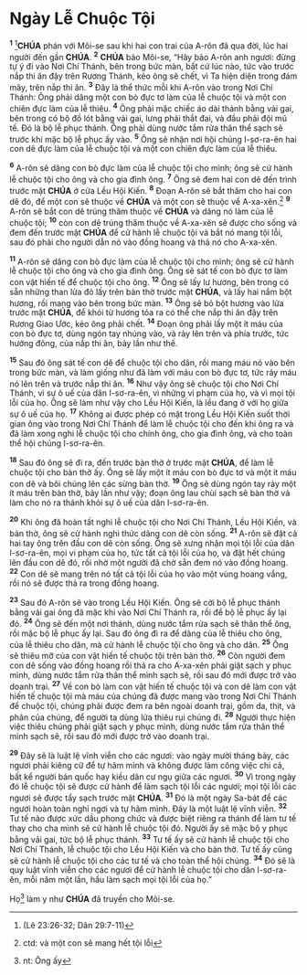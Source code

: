 # Ngày Lễ Chuộc Tội
<sup><b>1</b></sup> [^1@-6eb5cd6c-3f97-4911-9b09-917ed16763f7]**CHÚA** phán với Môi-se sau khi hai con trai của A-rôn đã qua đời, lúc hai người đến gần **CHÚA**. <sup><b>2</b></sup> **CHÚA** bảo Môi-se, “Hãy bảo A-rôn anh ngươi: đừng tự ý đi vào Nơi Chí Thánh, bên trong bức màn, bất cứ lúc nào, tức vào trước nắp thi ân đậy trên Rương Thánh, kẻo ông sẽ chết, vì Ta hiện diện trong đám mây, trên nắp thi ân. <sup><b>3</b></sup> Đây là thể thức mỗi khi A-rôn vào trong Nơi Chí Thánh: Ông phải dâng một con bò đực tơ làm của lễ chuộc tội và một con chiên đực làm của lễ thiêu. <sup><b>4</b></sup> Ông phải mặc chiếc áo dài thánh bằng vải gai, bên trong có bộ đồ lót bằng vải gai, lưng phải thắt đai, và đầu phải đội mũ tế. Đó là bộ lễ phục thánh. Ông phải dùng nước tắm rửa thân thể sạch sẽ trước khi mặc bộ lễ phục ấy vào. <sup><b>5</b></sup> Ông sẽ nhận nơi hội chúng I-sơ-ra-ên hai con dê đực làm của lễ chuộc tội và một con chiên đực làm của lễ thiêu.

<sup><b>6</b></sup> A-rôn sẽ dâng con bò đực làm của lễ chuộc tội cho mình; ông sẽ cử hành lễ chuộc tội cho ông và cho gia đình ông. <sup><b>7</b></sup> Ông sẽ đem hai con dê đến trình trước mặt **CHÚA** ở cửa Lều Hội Kiến. <sup><b>8</b></sup> Đoạn A-rôn sẽ bắt thăm cho hai con dê đó, để một con sẽ thuộc về **CHÚA** và một con sẽ thuộc về A-xa-xên.[^1-6eb5cd6c-3f97-4911-9b09-917ed16763f7] <sup><b>9</b></sup> A-rôn sẽ bắt con dê trúng thăm thuộc về **CHÚA** và dâng nó làm của lễ chuộc tội; <sup><b>10</b></sup> còn con dê trúng thăm thuộc về A-xa-xên sẽ được cho sống và đem đến trước mặt **CHÚA** để cử hành lễ chuộc tội và bắt nó mang tội lỗi, sau đó phải cho người dẫn nó vào đồng hoang và thả nó cho A-xa-xên.

<sup><b>11</b></sup> A-rôn sẽ dâng con bò đực làm của lễ chuộc tội cho mình; ông sẽ cử hành lễ chuộc tội cho ông và cho gia đình ông. Ông sẽ sát tế con bò đực tơ làm con vật hiến tế để chuộc tội cho ông. <sup><b>12</b></sup> Ông sẽ lấy lư hương, bên trong có sẵn những than lửa đỏ lấy trên bàn thờ trước mặt **CHÚA**, và lấy hai nắm bột hương, rồi mang vào bên trong bức màn. <sup><b>13</b></sup> Ông sẽ bỏ bột hương vào lửa trước mặt **CHÚA**, để khói từ hương tỏa ra có thể che nắp thi ân đậy trên Rương Giao Ước, kẻo ông phải chết. <sup><b>14</b></sup> Đoạn ông phải lấy một ít máu của con bò đực tơ, dùng ngón tay nhúng vào, và rảy lên trên và phía trước, tức hướng đông, của nắp thi ân, bảy lần như thế.

<sup><b>15</b></sup> Sau đó ông sát tế con dê để chuộc tội cho dân, rồi mang máu nó vào bên trong bức màn, và làm giống như đã làm với máu con bò đực tơ, tức rảy máu nó lên trên và trước nắp thi ân. <sup><b>16</b></sup> Như vậy ông sẽ chuộc tội cho Nơi Chí Thánh, vì sự ô uế của dân I-sơ-ra-ên, vì những vi phạm của họ, và vì mọi tội lỗi của họ. Ông sẽ làm như vậy cho Lều Hội Kiến, là lều đang ở với họ giữa sự ô uế của họ. <sup><b>17</b></sup> Không ai được phép có mặt trong Lều Hội Kiến suốt thời gian ông vào trong Nơi Chí Thánh để làm lễ chuộc tội cho đến khi ông ra và đã làm xong nghi lễ chuộc tội cho chính ông, cho gia đình ông, và cho toàn thể hội chúng I-sơ-ra-ên.

<sup><b>18</b></sup> Sau đó ông sẽ đi ra, đến trước bàn thờ ở trước mặt **CHÚA**, để làm lễ chuộc tội cho bàn thờ ấy. Ông sẽ lấy một ít máu con bò đực tơ và một ít máu con dê và bôi chúng lên các sừng bàn thờ. <sup><b>19</b></sup> Ông sẽ dùng ngón tay rảy một ít máu trên bàn thờ, bảy lần như vậy; đoạn ông lau chùi sạch sẽ bàn thờ và làm cho nó ra thánh khỏi sự ô uế của dân I-sơ-ra-ên.

<sup><b>20</b></sup> Khi ông đã hoàn tất nghi lễ chuộc tội cho Nơi Chí Thánh, Lều Hội Kiến, và bàn thờ, ông sẽ cử hành nghi thức dâng con dê còn sống. <sup><b>21</b></sup> A-rôn sẽ đặt cả hai tay ông trên đầu con dê còn sống. Ông sẽ xưng nhận mọi tội lỗi của dân I-sơ-ra-ên, mọi vi phạm của họ, tức tất cả tội lỗi của họ, và đặt hết chúng lên đầu con dê đó, rồi nhờ một người đã chờ sẵn đem nó vào đồng hoang. <sup><b>22</b></sup> Con dê sẽ mang trên nó tất cả tội lỗi của họ vào một vùng hoang vắng, rồi nó sẽ được thả ra trong đồng hoang.

<sup><b>23</b></sup> Sau đó A-rôn sẽ vào trong Lều Hội Kiến. Ông sẽ cởi bộ lễ phục thánh bằng vải gai ông đã mặc khi vào Nơi Chí Thánh ra, rồi để bộ lễ phục ấy lại đó. <sup><b>24</b></sup> Ông sẽ đến một nơi thánh, dùng nước tắm rửa sạch sẽ thân thể ông, rồi mặc bộ lễ phục ấy lại. Sau đó ông đi ra để dâng của lễ thiêu cho ông, của lễ thiêu cho dân, mà cử hành lễ chuộc tội cho ông và cho dân. <sup><b>25</b></sup> Ông sẽ thiêu mỡ của con vật hiến tế chuộc tội trên bàn thờ. <sup><b>26</b></sup> Còn người đem con dê sống vào đồng hoang rồi thả ra cho A-xa-xên phải giặt sạch y phục mình, dùng nước tắm rửa thân thể mình sạch sẽ, rồi sau đó mới được trở vào doanh trại. <sup><b>27</b></sup> Về con bò làm con vật hiến tế chuộc tội và con dê làm con vật hiến tế chuộc tội mà máu của chúng đã được mang vào trong Nơi Chí Thánh để chuộc tội, chúng phải được đem ra bên ngoài doanh trại, gồm da, thịt, và phân của chúng, để người ta dùng lửa thiêu rụi chúng đi. <sup><b>28</b></sup> Người thực hiện việc thiêu chúng phải giặt sạch y phục mình, dùng nước tắm rửa thân thể mình sạch sẽ, rồi sau đó mới được trở vào doanh trại.

<sup><b>29</b></sup> Đây sẽ là luật lệ vĩnh viễn cho các ngươi: vào ngày mười tháng bảy, các ngươi phải kiêng cữ để tự hãm mình và không được làm công việc chi cả, bất kể người bản quốc hay kiều dân cư ngụ giữa các ngươi. <sup><b>30</b></sup> Vì trong ngày đó lễ chuộc tội sẽ được cử hành để làm sạch tội lỗi các ngươi; mọi tội lỗi các ngươi sẽ được tẩy sạch trước mặt **CHÚA**. <sup><b>31</b></sup> Đó là một ngày Sa-bát để các ngươi hoàn toàn nghỉ ngơi và tự hãm mình. Đây là một luật lệ vĩnh viễn. <sup><b>32</b></sup> Tư tế nào được xức dầu phong chức và được biệt riêng ra thánh để làm tư tế thay cho cha mình sẽ cử hành lễ chuộc tội đó. Người ấy sẽ mặc bộ y phục bằng vải gai, tức bộ lễ phục thánh. <sup><b>33</b></sup> Tư tế ấy sẽ cử hành lễ chuộc tội cho Nơi Chí Thánh, lễ chuộc tội cho Lều Hội Kiến và cho bàn thờ. Tư tế ấy cũng sẽ cử hành lễ chuộc tội cho các tư tế và cho toàn thể hội chúng. <sup><b>34</b></sup> Đó sẽ là quy luật vĩnh viễn cho các ngươi để cử hành lễ chuộc tội cho dân I-sơ-ra-ên, mỗi năm một lần, hầu làm sạch mọi tội lỗi của họ.”

Họ[^2-6eb5cd6c-3f97-4911-9b09-917ed16763f7] làm y như **CHÚA** đã truyền cho Môi-se.

[^1-6eb5cd6c-3f97-4911-9b09-917ed16763f7]: ctd: và một con sẽ mang hết tội lỗi
[^2-6eb5cd6c-3f97-4911-9b09-917ed16763f7]: nt: Ông ấy
[^1@-6eb5cd6c-3f97-4911-9b09-917ed16763f7]: (Lê 23:26-32; Dân 29:7-11)